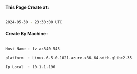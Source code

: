 
   
#### This Page Create at:

```bash

2024-05-30 - 23:30:00 UTC

```

#### Create By Machine:

```bash

Host Name : fv-az840-545

platform  : Linux-6.5.0-1021-azure-x86_64-with-glibc2.35

Ip Local  : 10.1.1.196

```

